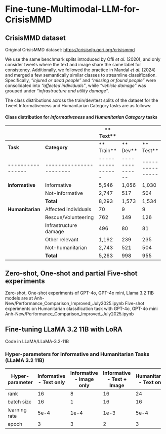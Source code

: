 # Fine-tune-Multimodal-LLM-for-CrisisMMD

## CrisisMMD dataset
Original CrisisMMD dataset: https://crisisnlp.qcri.org/crisismmd 

We use the same benchmark splits introduced by Ofli *et al.* (2020), and only consider tweets where the text and image share the same label for consistency. Additionally, we followed the practice in Mandal *et al.* (2024) and merged a few semantically similar classes to streamline classification. Specifically, *“injured or dead people”* and *“missing or found people”* were consolidated into *“affected individuals”*, while *“vehicle damage”* was grouped under *“infrastructure and utility damage”*.

The class distributions across the train/dev/test splits of the dataset for the Tweet Informativeness and Humanitarian Category tasks are as follows:
#### Class distribution for *Informativeness* and *Humanitarian Category* tasks
|                 |                      | ** Text** |          |            |                | **Image ** |           |          |          |
|----------------|-----------------------|----------------|--------------|---------------|----------------|------------------|---------------|----------------|------------------|
| **Task**       | **Category**          | ** Train** | ** Dev** | ** Test** | ** Total** | ** Train** | ** Dev** | ** Test** | ** Total** |
|----------------|-----------------------|----------------|--------------|---------------|----------------|------------------|---------------|----------------|------------------|
| **Informative** | Informative           | 5,546          | 1,056        | 1,030         | 7,632          | 6,345            | 1,056         | 1,030          | 8,431            |
|                | Not-informative       | 2,747          | 517          | 504           | 3,768          | 3,256            | 517           | 504            | 4,277            |
|                | **Total**             | 8,293          | 1,573        | 1,534         | 11,400         | 9,601            | 1,573         | 1,534          | 12,708           |
| **Humanitarian**| Affected individuals  | 70             | 9            | 9             | 88             | 71               | 9             | 9              | 89               |
|               | Rescue/Volunteering   | 762            | 149          | 126           | 1,037          | 912              | 149           | 126            | 1,187            |
|               | Infrastructure damage | 496            | 80           | 81            | 657            | 612              | 80            | 81             | 773              |
|              | Other relevant        | 1,192          | 239          | 235           | 1,666          | 1,279            | 239           | 235            | 1,753            |
|               | Not-humanitarian      | 2,743          | 521          | 504           | 3,768          | 3,252            | 521           | 504            | 4,277            |
| | **Total**             | 5,263          | 998          | 955           | 7,216          | 6,126            | 998           | 955            | 8,079            |



## Zero-shot, One-shot and partial Five-shot experiments
Zero-shot, One-shot experiments of GPT-4o, GPT-4o mini, Llama 3.2 11B models are at Anh-New/Performance_Comparison_Improved_July2025.ipynb
Five-shot experiments on Humanitarian classification task with GPT-4o, GPT-4o mini Anh-New/Performance_Comparison_Improved_July2025.ipynb

## Fine-tuning LLaMA 3.2 11B with LoRA
Code in LLaMA/LLaMA-3.2-11B
### Hyper-parameters for Informative and Humanitarian Tasks (LLaMA 3.2 11B)

| Hyper-parameter | Informative - Text only | Informative - Image only | Informative - Text + Image | Humanitarian - Text only | Humanitarian - Image only | Humanitarian - Text + Image |
|-----------------|-------------------------|---------------------------|-----------------------------|---------------------------|-----------------------------|-------------------------------|
| rank            | 16                      | 8                         | 16                          | 24                        | 8                           | 24                            |
| batch size      | 16                      | 1                         | 16                          | 16                        | 1                           | 16                            |
| learning rate   | 5e-4                    | 1e-4                      | 1e-3                        | 5e-4                      | 1e-4                        | 1e-3                          |
| epoch           | 3                       | 3                         | 2                           | 3                         | 3                           | 3                             |
